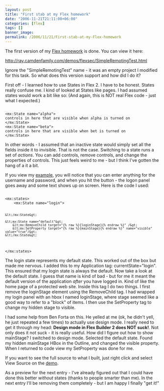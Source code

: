 ```yaml
---
layout: post
title: "First stab at my Flex homework"
date: "2006-11-21T21:11:00+06:00"
categories: [flex]
tags: []
banner_image: 
permalink: /2006/11/21/First-stab-at-my-Flex-homework
---
```


The first version of my <a href="http://ray.camdenfamily.com/index.cfm/2006/11/21/My-Thanksgiving-Flex-Homework">Flex homework</a> is done. You can view it here: 

<a href="http://ray.camdenfamily.com/demos/flexsec/SimpleRemotingTest.html">http://ray.camdenfamily.com/demos/flexsec/SimpleRemotingTest.html</a>

Ignore the "SimpleRemotingTest" name - it was an empty project I modified for this task. So what does this version support and how did I do it?

First off - I learned how to use States in Flex 2. I have to be honest. States really confuse me. I kind of looked at States like pages. I had assumed states would work a bit like so: (And again, this is NOT real Flex code - just what I expected.)

<code>
&lt;mx:State name="alpha"&gt;
controls in here that are visible when alpha is turned on
&lt;/mx:State&gt;
&lt;mx:State name="beta"&gt;
controls in here that are visible when bet is turned on
&lt;/mx:State&gt;
</code>

In other words - I assumed that an inactive state would simply set all the fields inside it to invisible. That is not the case. Switching to a state runs a set of <i>actions</i>. You can add controls, remove controls, and change the properties of controls. This just feels weird to me - but I think I've gotten the hang of a it a bit.

If you view my <a href="http://ray.camdenfamily.com/demos/flexsec/SimpleRemotingTest.html">example</a>, you will notice that you can enter anything for the username and password, and when you hit the button - the logon panel goes away and some text shows up on screen. Here is the code I used:

<code>
&lt;mx:states&gt;
	&lt;mx:State name="login"&gt;
			
	&lt;/mx:State&gt;
		
	&lt;mx:State name="default"&gt;
		&lt;mx:RemoveChild target="{% raw %}{loginStage}{% endraw %}" /&gt;
		&lt;mx:SetProperty target="{% raw %}{mainStage}{% endraw %}" name="visible" value="true"/&gt;
	&lt;/mx:State&gt;
		
&lt;/mx:states&gt;
</code>

The login state represents my default state. This worked out of the box but made me nervous. I added this to my Application tag: currentState="login". This ensured that my login state is always the default. 
Now take a look at the default state. I guess that name is kind of bad - but for me it meant the default version of the application <i>after</i> you have logged in. Kind of like the home page of a protected web site. Inside this tag I do two things. I first remove the loginStage element using the RemoveChild tag. I had wrapped my login panel with an hbox I named loginStage, where stage seemed like a good way to refer to a "block" of items. I then use the SetProperty tag to change my hidden stage to visible.

I had some help from Ben Forta on this. He yelled at me (ok, he didn't yell, he just repeated a few times) to actually use design mode. I really need to get it through my head: <b>Design mode in Flex Builder 2 does NOT suck!</b>. Not only does it not suck - it is really useful. How did I figure out how to show mainStage? I switched to design mode. Selected the default state. Found my hidden mainStage HBox in the Outline, and changed the visible property. When I returned to code view my SetProperty was done for me.

If you want to see the full source to what I built, just right click and select View Source on the <a href="http://ray.camdenfamily.com/demos/flexsec/SimpleRemotingTest.html">demo</a>. 

As a preview for the next entry - I've already figured out that I could have done this better <i>without</i> states (thanks to people smarter than me). In the next entry I'll be removing them completely - but I am happy I finally "get it!"